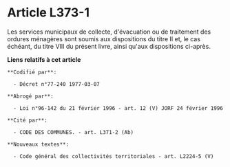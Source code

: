 # Article L373-1

Les services municipaux de collecte, d'évacuation ou de traitement des ordures ménagères sont soumis aux dispositions du
titre II et, le cas échéant, du titre VIII du présent livre, ainsi qu'aux dispositions ci-après.

**Liens relatifs à cet article**

	**Codifié par**:

	  - Décret n°77-240 1977-03-07

	**Abrogé par**:

	  - Loi n°96-142 du 21 février 1996 - art. 12 (V) JORF 24 février 1996

	**Cité par**:

	  - CODE DES COMMUNES. - art. L371-2 (Ab)

	**Nouveaux textes**:

	  - Code général des collectivités territoriales - art. L2224-5 (V)
